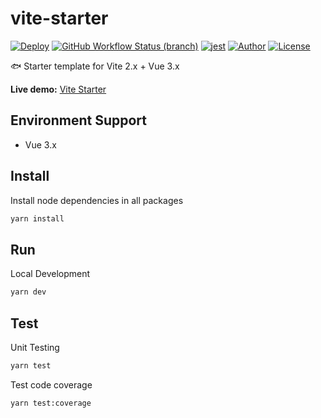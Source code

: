 # vite-starter

[![Deploy](https://github.com/pdsuwwz/vite-starter/workflows/Deploy%20for%20gh%20pages/badge.svg)](https://github.com/pdsuwwz/vite-starter/actions/workflows/deploy.yml)
[![GitHub Workflow Status (branch)](https://img.shields.io/github/workflow/status/pdsuwwz/vite-starter/Deploy%20for%20gh%20pages/main)](https://github.com/pdsuwwz/vite-starter/deployments/activity_log?environment=github-pages)
[![jest](https://jestjs.io/img/jest-badge.svg)](https://github.com/facebook/jest)
[![Author](https://img.shields.io/badge/Author-Wisdom-9cf)](https://github.com/pdsuwwz)
[![License](https://img.shields.io/github/license/pdsuwwz/vite-starter?color=blue)](https://github.com/pdsuwwz/vite-starter/blob/main/LICENSE)

🐟 Starter template for Vite 2.x + Vue 3.x

**Live demo:** [Vite Starter](https://pdsuwwz.github.io/vite-starter)

## Environment Support

* Vue 3.x

## Install

Install node dependencies in all packages

```bash
yarn install
```

## Run

Local Development

```bash
yarn dev
```

## Test

Unit Testing

```bash
yarn test
```

Test code coverage

```bash
yarn test:coverage
```
